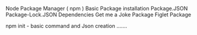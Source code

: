 Node Package Manager ( npm ) 
Basic Package installation 
Package.JSON 
Package-Lock.JSON 
Dependencies 
Get me a Joke Package 
Figlet Package 

npm init - basic command and Json creation ....... 
